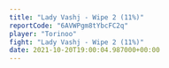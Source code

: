 ```yaml
---
title: "Lady Vashj - Wipe 2 (11%)"
reportCode: "6AVWPgm8tYbcFC2q"
player: "Torinoo"
fight: "Lady Vashj - Wipe 2 (11%)"
date: 2021-10-20T19:00:04.987000+00:00
---
```

